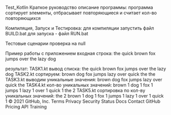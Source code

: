 Test_Kotlin
Краткое руководство
описание программы: программа сортирует элементы, отбрасывает повторяющиеся и считает кол-во повторяющихся

Компиляция, Запуск и Тестировка:
для компиляции запустить файл BUILD.bat
для запуска - файл RUN.bat

Тестовые сценарии
проверка на null

Пример работы с приложением
входная строка: the quick brown fox jumps over the lazy dog

результат:
TASK1.kt вывод списка:
the
quick
brown
fox
jumps
over
the
lazy
dog
TASK2.kt сортируем:
brown
dog
fox
jumps
lazy
over
quick
the
the
TASK3.kt выводим уникальные значения:
brown
dog
fox
jumps
lazy
over
quick
the
TASK4.kt кол-во уникальных значений:
brown 1
dog 1
fox 1
jumps 1
lazy 1
over 1
quick 1
the 2
TASK5.kt сортировка по кол-ву уникальных значений:
the 2
brown 1
dog 1
fox 1
jumps 1
lazy 1
over 1
quick 1
© 2021 GitHub, Inc. Terms Privacy Security Status Docs Contact GitHub Pricing API Training
